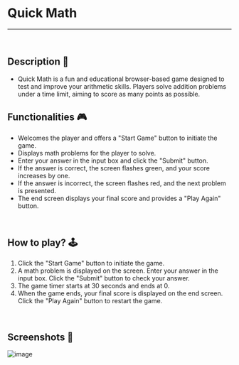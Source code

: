 # **Quick Math**

---

<br>

## **Description 📃**

- Quick Math is a fun and educational browser-based game designed to test and improve your arithmetic skills. Players solve addition problems under a time limit, aiming to score as many points as possible.



## **Functionalities 🎮**

- Welcomes the player and offers a "Start Game" button to initiate the game.
- Displays math problems for the player to solve.
- Enter your answer in the input box and click the "Submit" button.
- If the answer is correct, the screen flashes green, and your score increases by one.
- If the answer is incorrect, the screen flashes red, and the next problem is presented.
- The end screen displays your final score and provides a "Play Again" button.

<br>

## **How to play? 🕹️**

1. Click the "Start Game" button to initiate the game.
2. A math problem is displayed on the screen. Enter your answer in the input box. Click the "Submit" button to check your answer.
3. The game timer starts at 30 seconds and ends at 0.
4. When the game ends, your final score is displayed on the end screen. Click the "Play Again" button to restart the game.


<br>

## **Screenshots 📸**

![image](https://github.com/AaryanManghnani/GameZone/blob/QuickMath/assets/images/Quick_Math.png)


<br>
